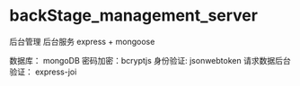 # backStage_management_server
后台管理 后台服务
express + mongoose

数据库： mongoDB
密码加密：bcryptjs
身份验证: jsonwebtoken
请求数据后台验证： express-joi
